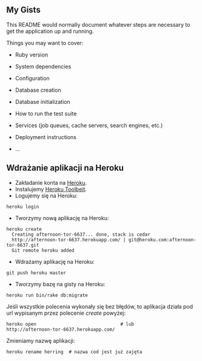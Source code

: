 ## My Gists

This README would normally document whatever steps are necessary to get the
application up and running.

Things you may want to cover:

* Ruby version

* System dependencies

* Configuration

* Database creation

* Database initialization

* How to run the test suite

* Services (job queues, cache servers, search engines, etc.)

* Deployment instructions

* ...


## Wdrażanie aplikacji na Heroku

- Zakładanie konta na [Heroku](http://www.heroku.com/).
- Instalujemy [Heroku Toolbeit](https://toolbelt.heroku.com/).
- Logujemy się na Heroku:

```
heroku login
```
- Tworzymy nową aplikację na Heroku:

```
heroku create
  Creating afternoon-tor-6637... done, stack is cedar
  http://afternoon-tor-6637.herokuapp.com/ | git@heroku.com:afternoon-tor-6637.git
  Git remote heroku added
```
- Wdrażamy aplikację na Heroku:

```
git push heroku master
```
- Tworzymy bazę na gisty na Heroku:

```
heroku run bin/rake db:migrate
```

Jeśli wszystkie polecenia wykonały się bez błędów,
to aplikacja działa pod url wypisanym przez polecenie *create* powyżej:

```
heroku open                               # lub
http://afternoon-tor-6637.herokuapp.com/
```

Zmieniamy nazwę aplikacji:

```
heroku rename herring  # nazwa cod jest już zajęta
```

